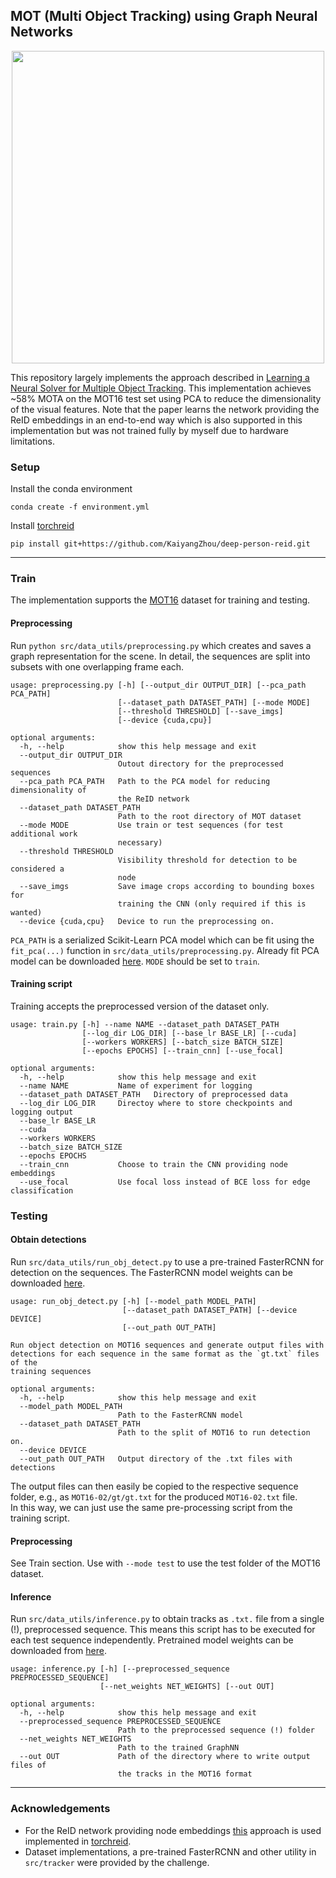## MOT (Multi Object Tracking) using Graph Neural Networks

<p align="center">
  <img src="anim.gif" width="500">
</p>

This repository largely implements the approach described in [Learning a Neural Solver for Multiple Object Tracking](https://arxiv.org/abs/1912.07515). This implementation achieves ~58% MOTA on the MOT16 test set using PCA to reduce the dimensionality of the visual features. Note that the paper learns the network providing the ReID embeddings in an end-to-end way which is also supported in this implementation but was not trained fully by myself due to hardware limitations.

### Setup
Install the conda environment
```
conda create -f environment.yml
```
Install [torchreid](https://github.com/KaiyangZhou/deep-person-reid)
```
pip install git+https://github.com/KaiyangZhou/deep-person-reid.git
```

---

### Train
The implementation supports the [MOT16](https://motchallenge.net/data/MOT16/) dataset for training and testing.

#### Preprocessing
Run `python src/data_utils/preprocessing.py` which creates and saves a graph representation for the scene. In detail, the sequences are 
split into subsets with one overlapping frame each.
``` 
usage: preprocessing.py [-h] [--output_dir OUTPUT_DIR] [--pca_path PCA_PATH]
                        [--dataset_path DATASET_PATH] [--mode MODE]
                        [--threshold THRESHOLD] [--save_imgs]
                        [--device {cuda,cpu}]

optional arguments:
  -h, --help            show this help message and exit
  --output_dir OUTPUT_DIR
                        Outout directory for the preprocessed sequences
  --pca_path PCA_PATH   Path to the PCA model for reducing dimensionality of
                        the ReID network
  --dataset_path DATASET_PATH
                        Path to the root directory of MOT dataset
  --mode MODE           Use train or test sequences (for test additional work
                        necessary)
  --threshold THRESHOLD
                        Visibility threshold for detection to be considered a
                        node
  --save_imgs           Save image crops according to bounding boxes for
                        training the CNN (only required if this is wanted)
  --device {cuda,cpu}   Device to run the preprocessing on.
```
`PCA_PATH` is a serialized Scikit-Learn PCA model which can be fit using the `fit_pca(...)` function in 
`src/data_utils/preprocessing.py`. Already fit PCA model can be downloaded [here](https://drive.google.com/file/d/1gXDdgKgbkgqpWnYbQ1nBkNGckJZBxi_k/view?usp=sharing). `MODE` should be set to `train`.

#### Training script
Training accepts the preprocessed version of the dataset only.
```
usage: train.py [-h] --name NAME --dataset_path DATASET_PATH
                [--log_dir LOG_DIR] [--base_lr BASE_LR] [--cuda]
                [--workers WORKERS] [--batch_size BATCH_SIZE]
                [--epochs EPOCHS] [--train_cnn] [--use_focal]

optional arguments:
  -h, --help            show this help message and exit
  --name NAME           Name of experiment for logging
  --dataset_path DATASET_PATH   Directory of preprocessed data
  --log_dir LOG_DIR     Directoy where to store checkpoints and logging output
  --base_lr BASE_LR
  --cuda
  --workers WORKERS
  --batch_size BATCH_SIZE
  --epochs EPOCHS
  --train_cnn           Choose to train the CNN providing node embeddings
  --use_focal           Use focal loss instead of BCE loss for edge classification
```

### Testing
#### Obtain detections
Run `src/data_utils/run_obj_detect.py` to use a pre-trained FasterRCNN for detection on the sequences. The FasterRCNN model weights can be downloaded [here](https://drive.google.com/file/d/12FlTPh5gjPqvY2u0N5Wxn089Hb1gFUb5/view?usp=sharing).
```
usage: run_obj_detect.py [-h] [--model_path MODEL_PATH]
                         [--dataset_path DATASET_PATH] [--device DEVICE]
                         [--out_path OUT_PATH]

Run object detection on MOT16 sequences and generate output files with
detections for each sequence in the same format as the `gt.txt` files of the
training sequences

optional arguments:
  -h, --help            show this help message and exit
  --model_path MODEL_PATH
                        Path to the FasterRCNN model
  --dataset_path DATASET_PATH
                        Path to the split of MOT16 to run detection on.
  --device DEVICE
  --out_path OUT_PATH   Output directory of the .txt files with detections
```
The output files can then easily be copied to the respective sequence folder, e.g., as `MOT16-02/gt/gt.txt` for the
produced `MOT16-02.txt` file.  
In this way, we can just use the same pre-processing script from the training script.

#### Preprocessing
See Train section. Use with `--mode test` to use the test folder of the MOT16 dataset.

#### Inference
Run `src/data_utils/inference.py` to obtain tracks as `.txt.` file from a single (!), preprocessed sequence. This means this script has to be executed for each test sequence independently. Pretrained model weights can be downloaded from [here](https://drive.google.com/file/d/1Ocy1ugsnIgCdb-DnKSuyI2127VTvlTq_/view?usp=sharing).
```
usage: inference.py [-h] [--preprocessed_sequence PREPROCESSED_SEQUENCE]
                    [--net_weights NET_WEIGHTS] [--out OUT]

optional arguments:
  -h, --help            show this help message and exit
  --preprocessed_sequence PREPROCESSED_SEQUENCE
                        Path to the preprocessed sequence (!) folder
  --net_weights NET_WEIGHTS
                        Path to the trained GraphNN
  --out OUT             Path of the directory where to write output files of
                        the tracks in the MOT16 format

```

---

### Acknowledgements
* For the ReID network providing node embeddings [this](https://arxiv.org/abs/1905.00953) approach is used 
implemented in [torchreid](https://github.com/KaiyangZhou/deep-person-reid). 
* Dataset implementations, a pre-trained FasterRCNN and other utility in `src/tracker` were provided by the challenge.
